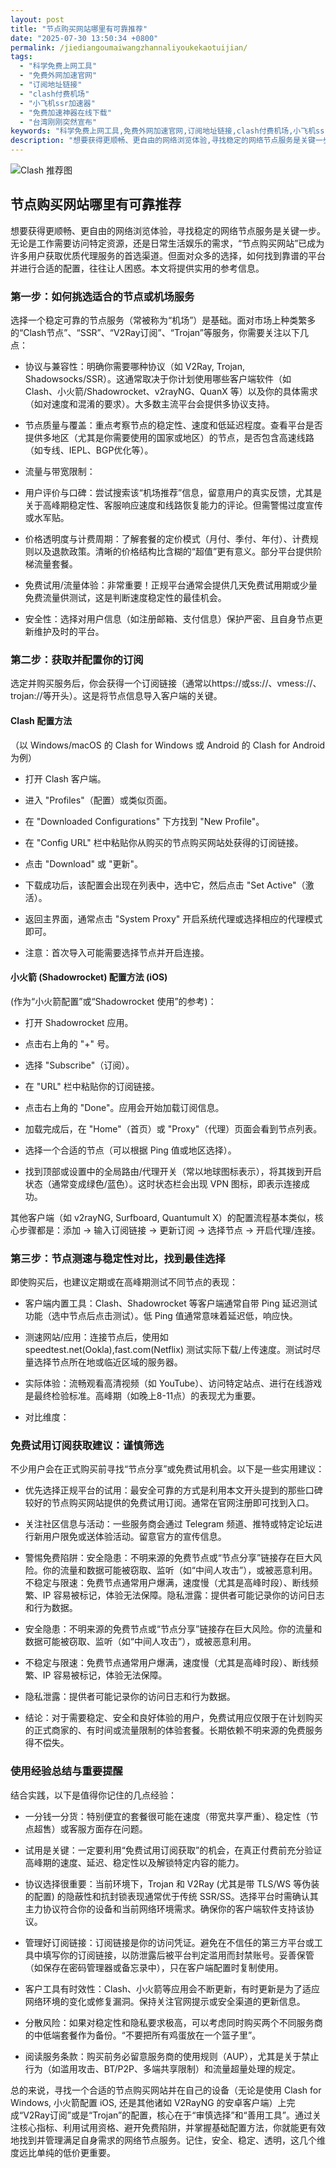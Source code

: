 ```yaml
---
layout: post
title: "节点购买网站哪里有可靠推荐"
date: "2025-07-30 13:50:34 +0800"
permalink: /jiediangoumaiwangzhannaliyoukekaotuijian/
tags:
  - "科学免费上网工具"
  - "免费外网加速官网"
  - "订阅地址链接"
  - "clash付费机场"
  - "小飞机ssr加速器"
  - "免费加速神器在线下载"
  - "台湾刚刚突然宣布"
keywords: "科学免费上网工具,免费外网加速官网,订阅地址链接,clash付费机场,小飞机ssr加速器,免费加速神器在线下载,台湾刚刚突然宣布"
description: "想要获得更顺畅、更自由的网络浏览体验,寻找稳定的网络节点服务是关键一步。无论是工作需要访问特定资源,还是日常生活娱乐的需求,节点购买网站已成为许多用户获取优质代理服务的首选渠道。但面对众多的选择,如何找到靠谱的平台并进行合适的配置,往往让人困惑。本文将提供实用的参考信息。"
---
```

![Clash 推荐图](https://clashjd.github.io/assets/img/tiktok机场推荐.png)

## 节点购买网站哪里有可靠推荐

想要获得更顺畅、更自由的网络浏览体验，寻找稳定的网络节点服务是关键一步。无论是工作需要访问特定资源，还是日常生活娱乐的需求，“节点购买网站”已成为许多用户获取优质代理服务的首选渠道。但面对众多的选择，如何找到靠谱的平台并进行合适的配置，往往让人困惑。本文将提供实用的参考信息。

### 第一步：如何挑选适合的节点或机场服务

选择一个稳定可靠的节点服务（常被称为“机场”）是基础。面对市场上种类繁多的“Clash节点”、“SSR”、“V2Ray订阅”、“Trojan”等服务，你需要关注以下几点：

- 协议与兼容性：明确你需要哪种协议（如 V2Ray, Trojan, Shadowsocks/SSR）。这通常取决于你计划使用哪些客户端软件（如 Clash、小火箭/Shadowrocket、v2rayNG、QuanX 等）以及你的具体需求（如对速度和混淆的要求）。大多数主流平台会提供多协议支持。

- 节点质量与覆盖：重点考察节点的稳定性、速度和低延迟程度。查看平台是否提供多地区（尤其是你需要使用的国家或地区）的节点，是否包含高速线路（如专线、IEPL、BGP优化等）。

- 流量与带宽限制：

- 用户评价与口碑：尝试搜索该“机场推荐”信息，留意用户的真实反馈，尤其是关于高峰期稳定性、客服响应速度和线路恢复能力的评论。但需警惕过度宣传或水军贴。

- 价格透明度与计费周期：了解套餐的定价模式（月付、季付、年付）、计费规则以及退款政策。清晰的价格结构比含糊的“超值”更有意义。部分平台提供阶梯流量套餐。

- 免费试用/流量体验：非常重要！正规平台通常会提供几天免费试用期或少量免费流量供测试，这是判断速度稳定性的最佳机会。

- 安全性：选择对用户信息（如注册邮箱、支付信息）保护严密、且自身节点更新维护及时的平台。

### 第二步：获取并配置你的订阅

选定并购买服务后，你会获得一个订阅链接（通常以https://或ss://、vmess://、trojan://等开头）。这是将节点信息导入客户端的关键。

#### Clash 配置方法

（以 Windows/macOS 的 Clash for Windows 或 Android 的 Clash for Android 为例）

- 打开 Clash 客户端。

- 进入 "Profiles"（配置）或类似页面。

- 在 "Downloaded Configurations" 下方找到 "New Profile"。

- 在 "Config URL" 栏中粘贴你从购买的节点购买网站处获得的订阅链接。

- 点击 "Download" 或 "更新"。

- 下载成功后，该配置会出现在列表中，选中它，然后点击 "Set Active"（激活）。

- 返回主界面，通常点击 "System Proxy" 开启系统代理或选择相应的代理模式即可。

- 注意：首次导入可能需要选择节点并开启连接。

#### 小火箭 (Shadowrocket) 配置方法 (iOS)

(作为“小火箭配置”或“Shadowrocket 使用”的参考)：

- 打开 Shadowrocket 应用。

- 点击右上角的 "+" 号。

- 选择 "Subscribe"（订阅）。

- 在 "URL" 栏中粘贴你的订阅链接。

- 点击右上角的 "Done"。应用会开始加载订阅信息。

- 加载完成后，在 "Home"（首页）或 "Proxy"（代理）页面会看到节点列表。

- 选择一个合适的节点（可以根据 Ping 值或地区选择）。

- 找到顶部或设置中的全局路由/代理开关（常以地球图标表示），将其拨到开启状态（通常变成绿色/蓝色）。这时状态栏会出现 VPN 图标，即表示连接成功。

其他客户端（如 v2rayNG, Surfboard, Quantumult X）的配置流程基本类似，核心步骤都是：添加 -> 输入订阅链接 -> 更新订阅 -> 选择节点 -> 开启代理/连接。

### 第三步：节点测速与稳定性对比，找到最佳选择

即使购买后，也建议定期或在高峰期测试不同节点的表现：

- 客户端内置工具：Clash、Shadowrocket 等客户端通常自带 Ping 延迟测试功能（选中节点后点击测试）。低 Ping 值通常意味着延迟低，响应快。

- 测速网站/应用：连接节点后，使用如speedtest.net(Ookla),fast.com(Netflix) 测试实际下载/上传速度。测试时尽量选择节点所在地或临近区域的服务器。

- 实际体验：流畅观看高清视频（如 YouTube）、访问特定站点、进行在线游戏是最终检验标准。高峰期（如晚上8-11点）的表现尤为重要。

- 对比维度：

### 免费试用订阅获取建议：谨慎筛选

不少用户会在正式购买前寻找“节点分享”或免费试用机会。以下是一些实用建议：

- 优先选择正规平台的试用：最安全可靠的方式是利用本文开头提到的那些口碑较好的节点购买网站提供的免费试用订阅。通常在官网注册即可找到入口。

- 关注社区信息与活动：一些服务商会通过 Telegram 频道、推特或特定论坛进行新用户限免或送体验活动。留意官方的宣传信息。

- 警惕免费陷阱：安全隐患：不明来源的免费节点或“节点分享”链接存在巨大风险。你的流量和数据可能被窃取、监听（如“中间人攻击”），或被恶意利用。不稳定与限速：免费节点通常用户爆满，速度慢（尤其是高峰时段）、断线频繁、IP 容易被标记，体验无法保障。隐私泄露：提供者可能记录你的访问日志和行为数据。

- 安全隐患：不明来源的免费节点或“节点分享”链接存在巨大风险。你的流量和数据可能被窃取、监听（如“中间人攻击”），或被恶意利用。

- 不稳定与限速：免费节点通常用户爆满，速度慢（尤其是高峰时段）、断线频繁、IP 容易被标记，体验无法保障。

- 隐私泄露：提供者可能记录你的访问日志和行为数据。

- 结论：对于需要稳定、安全和良好体验的用户，免费试用应仅限于在计划购买的正式商家的、有时间或流量限制的体验套餐。长期依赖不明来源的免费服务得不偿失。

### 使用经验总结与重要提醒

结合实践，以下是值得你记住的几点经验：

- 一分钱一分货：特别便宜的套餐很可能在速度（带宽共享严重）、稳定性（节点超售）或客服方面存在问题。

- 试用是关键：一定要利用“免费试用订阅获取”的机会，在真正付费前充分验证高峰期的速度、延迟、稳定性以及解锁特定内容的能力。

- 协议选择很重要：当前环境下，Trojan 和 V2Ray (尤其是带 TLS/WS 等伪装的配置) 的隐蔽性和抗封锁表现通常优于传统 SSR/SS。选择平台时需确认其主力协议符合你的设备和当前网络环境需求。确保你的客户端软件支持该协议。

- 管理好订阅链接：订阅链接是你的访问凭证。避免在不信任的第三方平台或工具中填写你的订阅链接，以防泄露后被平台判定滥用而封禁账号。妥善保管（如保存在密码管理器或备忘录中），只在客户端配置时复制使用。

- 客户工具有时效性：Clash、小火箭等应用会不断更新，有时更新是为了适应网络环境的变化或修复漏洞。保持关注官网提示或安全渠道的更新信息。

- 分散风险：如果对稳定性和隐私要求极高，可以考虑同时购买两个不同服务商的中低端套餐作为备份。“不要把所有鸡蛋放在一个篮子里”。

- 阅读服务条款：购买前务必留意服务商的使用规则（AUP），尤其是关于禁止行为（如滥用攻击、BT/P2P、多端共享限制）和流量超量处理的规定。

总的来说，寻找一个合适的节点购买网站并在自己的设备（无论是使用 Clash for Windows, 小火箭配置 iOS, 还是其他诸如 V2RayNG 的安卓客户端）上完成“V2Ray订阅”或是“Trojan”的配置，核心在于“审慎选择”和“善用工具”。通过关注核心指标、利用试用资格、避开免费陷阱，并掌握基础配置方法，你就能更有效地找到并管理满足自身需求的网络节点服务。记住，安全、稳定、透明，这几个维度远比单纯的低价更重要。